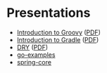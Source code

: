 # Presentations

* [Introduction to Groovy](Introduction-to-Groovy/Introduction-to-Groovy.md) ([PDF](Introduction-to-Groovy/Introduction-to-Groovy.pdf))
* [Introduction to Gradle](Introduction-to-Gradle/Introduction-to-Gradle.md) ([PDF](Introduction-to-Gradle/Introduction-to-Gradle.pdf))
* [DRY](DRY/DRY.md) ([PDF](DRY/DRY.pdf))
* [go-examples](http://gaborbata.github.io/presentations/go-examples/index.html)
* [spring-core](http://gaborbata.github.io/presentations/spring-core/index.html)

